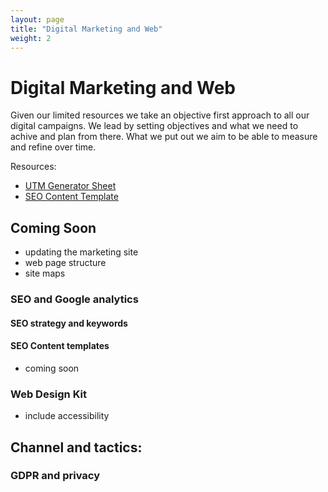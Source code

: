 ```yaml
---
layout: page
title: "Digital Marketing and Web"
weight: 2
---
```


# Digital Marketing and Web
Given our limited resources we take an objective first approach to all our digital campaigns. We lead by setting objectives and what we need to achive and plan from there. What we put out we aim to be able to measure and refine over time. 

Resources:
* [UTM Generator Sheet](https://docs.google.com/spreadsheets/d/1NM1VnLSmISnOd3HRjy7k06_xCmDo1AtT1SHrU5P1Qos/edit#gid=0)
* [SEO Content Template](https://docs.google.com/document/d/1s9UsxZ7igSCMYudi4oFOI5LoftqDOKkFCgrxRuHbBNY/edit)

## Coming Soon
* updating the marketing site
* web page structure
* site maps

### SEO and Google analytics
#### SEO strategy and keywords

#### SEO Content templates 
* coming soon

### Web Design Kit
* include accessibility 

## Channel and tactics: 

### GDPR and privacy

